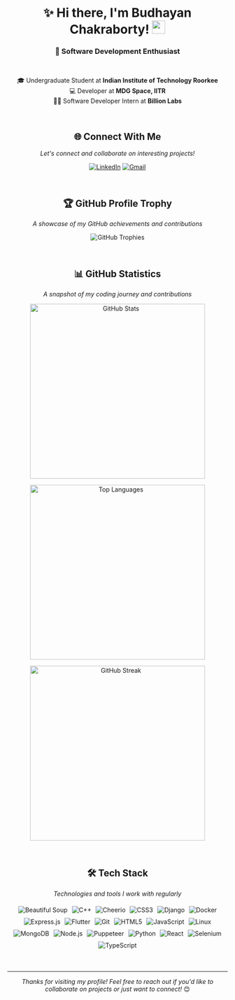 <div align="center">

# ✨ Hi there, I'm Budhayan Chakraborty! <img src="https://raw.githubusercontent.com/MartinHeinz/MartinHeinz/master/wave.gif" width="30px">

### 🚀 Software Development Enthusiast 

<br>

 🎓 Undergraduate Student at **Indian Institute of Technology Roorkee**  
 💻 Developer at **MDG Space, IITR**  
 👨‍💼 Software Developer Intern at **Billion Labs**

<br/>

## 🌐 Connect With Me <br>
*Let's connect and collaborate on interesting projects!*

[![LinkedIn](https://img.shields.io/badge/LinkedIn-0A66C2?style=for-the-badge&logo=linkedin&logoColor=white)](https://www.linkedin.com/in/budhayan-chakraborty-32757328b/)
[![Gmail](https://img.shields.io/badge/Gmail-D14836?style=for-the-badge&logo=gmail&logoColor=white)](mailto:budhayanc2005@gmail.com)

<br/>

## 🏆 GitHub Profile Trophy
*A showcase of my GitHub achievements and contributions*

![GitHub Trophies](https://github-profile-trophy.vercel.app/?username=baync180705&theme=dracula&title=-Stars,-Issues,-Reviews&column=3)

<br/>

## 📊 GitHub Statistics
*A snapshot of my coding journey and contributions*

<p align="center">
  <img width="400" src="https://github-readme-stats.vercel.app/api?username=baync180705&hide=issues,stars&show=prs_merged&show_icons=true&theme=radical" alt="GitHub Stats" />
</p>

<p align="center">
  <img width="400" src="https://github-readme-stats.vercel.app/api/top-langs?username=baync180705&show_icons=true&locale=en&layout=compact&theme=radical&exclude_repo=regression_tips_dataset" alt="Top Languages" />
</p>

<p align="center">
  <img width="400" src="https://nirzak-streak-stats.vercel.app?user=baync180705&theme=synthwave" alt="GitHub Streak" />
</p>

<br/>

## 🛠️ Tech Stack
*Technologies and tools I work with regularly*

<div align="center" style="display: flex; flex-wrap: wrap; gap: 10px; justify-content: center; margin: 20px 0;">
  <img src="https://img.shields.io/badge/Beautiful%20Soup-8B0000?style=for-the-badge&logo=python&logoColor=white" alt="Beautiful Soup"/>
  <img src="https://img.shields.io/badge/C%2B%2B-00599C?style=for-the-badge&logo=c%2B%2B&logoColor=white" alt="C++"/>
  <img src="https://img.shields.io/badge/Cheerio-21759B?style=for-the-badge&logo=javascript&logoColor=white" alt="Cheerio"/>
  <img src="https://img.shields.io/badge/CSS3-1572B6?style=for-the-badge&logo=css3&logoColor=white" alt="CSS3"/>
  <img src="https://img.shields.io/badge/Django-092E20?style=for-the-badge&logo=django&logoColor=white" alt="Django"/>
  <img src="https://img.shields.io/badge/Docker-2496ED?style=for-the-badge&logo=docker&logoColor=white" alt="Docker"/>
  <img src="https://img.shields.io/badge/Express.js-404D59?style=for-the-badge" alt="Express.js"/>
  <img src="https://img.shields.io/badge/Flutter-02569B?style=for-the-badge&logo=flutter&logoColor=white" alt="Flutter"/>
  <img src="https://img.shields.io/badge/Git-F05032?style=for-the-badge&logo=git&logoColor=white" alt="Git"/>
  <img src="https://img.shields.io/badge/HTML5-E34F26?style=for-the-badge&logo=html5&logoColor=white" alt="HTML5"/>
  <img src="https://img.shields.io/badge/JavaScript-F7DF1E?style=for-the-badge&logo=javascript&logoColor=black" alt="JavaScript"/>
  <img src="https://img.shields.io/badge/Linux-FCC624?style=for-the-badge&logo=linux&logoColor=black" alt="Linux"/>
  <img src="https://img.shields.io/badge/MongoDB-47A248?style=for-the-badge&logo=mongodb&logoColor=white" alt="MongoDB"/>
  <img src="https://img.shields.io/badge/Node.js-43853D?style=for-the-badge&logo=node.js&logoColor=white" alt="Node.js"/>
  <img src="https://img.shields.io/badge/Puppeteer-40B5A4?style=for-the-badge&logo=puppeteer&logoColor=white" alt="Puppeteer"/>
  <img src="https://img.shields.io/badge/Python-3776AB?style=for-the-badge&logo=python&logoColor=white" alt="Python"/>
  <img src="https://img.shields.io/badge/React-61DAFB?style=for-the-badge&logo=react&logoColor=black" alt="React"/>
  <img src="https://img.shields.io/badge/Selenium-43B02A?style=for-the-badge&logo=selenium&logoColor=white" alt="Selenium"/>
  <img src="https://img.shields.io/badge/TypeScript-3178C6?style=for-the-badge&logo=typescript&logoColor=white" alt="TypeScript"/>
</div>

<br/>

---
*Thanks for visiting my profile! Feel free to reach out if you'd like to collaborate on projects or just want to connect!* 😊

</div>
